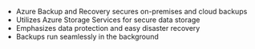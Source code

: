 - Azure Backup and Recovery secures on-premises and cloud backups
- ﻿﻿Utilizes Azure Storage Services for secure data storage
- ﻿﻿Emphasizes data protection and easy disaster recovery
- ﻿﻿Backups run seamlessly in the background


